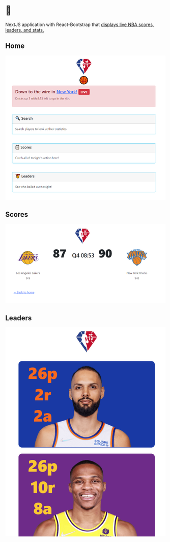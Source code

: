
# 🏀

NextJS application with React-Bootstrap that [displays live NBA scores, leaders, and stats.](https://www.nba-scores.live/)

## Home

![Home](/imgs/img1.png)

## Scores

![Scores](/imgs/img2.png)

## Leaders

![Leaders](/imgs/img3.png)
